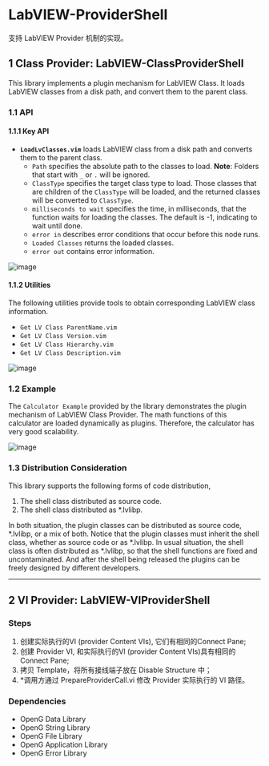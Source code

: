 # LabVIEW-ProviderShell

支持 LabVIEW Provider 机制的实现。

## 1 Class Provider: LabVIEW-ClassProviderShell

This library implements a plugin mechanism for LabVIEW Class. It loads LabVIEW classes from a disk path, and convert them to the parent class.

### 1.1 API

#### 1.1.1 Key API
* **`LoadLvClasses.vim`** loads LabVIEW class from a disk path and converts them to the parent class. 
    * `Path` specifies the absolute path to the classes to load. **Note**: Folders that start with `_` or `.` will be ignored.
    * `ClassType` specifies the target class type to load. Those classes that are children of the `ClassType` will be loaded, and the returned classes will be converted to `ClassType`.
    * `milliseconds to wait` specifies the time, in milliseconds, that the function waits for loading the classes. The default is -1, indicating to wait until done.
    * `error in` describes error conditions that occur before this node runs.
    * `Loaded Classes` returns the loaded classes.
    * `error out` contains error information.

![image](https://user-images.githubusercontent.com/64485819/159438054-01573c31-d9a3-4a3b-a03d-90ee7da41d6e.png)

#### 1.1.2 Utilities
The following utilities provide tools to obtain corresponding LabVIEW class information.
* `Get LV Class ParentName.vim`
* `Get LV Class Version.vim`
* `Get LV Class Hierarchy.vim`
* `Get LV Class Description.vim`

![image](https://user-images.githubusercontent.com/64485819/159438240-49c76ce2-a465-4b62-a20b-239c0590d31b.png)

### 1.2 Example
The `Calculator Example` provided by the library demonstrates the plugin mechanism of LabVIEW Class Provider. The math functions of this calculator are loaded dynamically as plugins. Therefore, the calculator has very good scalability.

<!-- ![image](https://user-images.githubusercontent.com/64485819/159439155-47f6217d-8029-4847-8ed7-6d0259d904ce.png)
![image](https://user-images.githubusercontent.com/64485819/159439496-a805673a-b5d7-4c62-b3b8-7306c0355f76.png) -->

![image](https://user-images.githubusercontent.com/64485819/159602963-c6e8e4c4-1e1e-4649-9d69-7c799031f52c.png)

### 1.3 Distribution Consideration

This library supports the following forms of code distribution,
1. The shell class distributed as source code.
2. The shell class distributed as *.lvlibp.

In both situation, the plugin classes can be distributed as source code, *.lvlibp, or a mix of both. Notice that the plugin classes must inherit the shell class, whether as source code or as *.lvlibp. In usual situation, the shell class is often distributed as *.lvlibp, so that the shell functions are fixed and uncontaminated. And after the shell being released the plugins can be freely designed by different developers.

<!-- | Shell Class   | Plugin Classes             | Notes    |
|---------------|----------------------------|----------|
| *.lvclass     | *.lvclass, *.llb           |          |
| *.lvlibp      | *.lvclass, *.llb, *.lvlibp | The children classes inherit the class in *.lvlibp | -->


------



## 2 VI Provider: LabVIEW-VIProviderShell

### Steps

1. 创建实际执行的VI (provider Content VIs), 它们有相同的Connect Pane;
2. 创建 Provider VI, 和实际执行的VI (provider Content VIs)具有相同的 Connect Pane;
3. 拷贝 Template，将所有接线端子放在 Disable Structure 中；
4. *调用方通过 PrepareProviderCall.vi 修改 Provider 实际执行的 VI 路径。

### Dependencies
- OpenG Data Library
- OpenG String Library
- OpenG File Library
- OpenG Application Library
- OpenG Error Library
